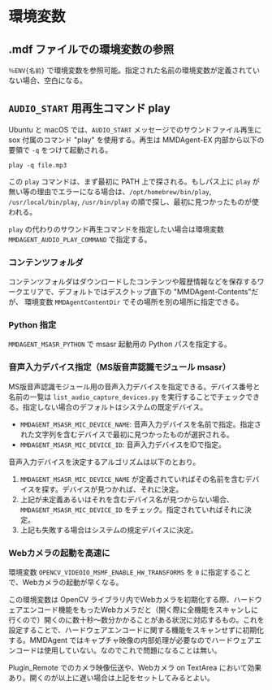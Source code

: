 # 環境変数

## .mdf ファイルでの環境変数の参照

`％ENV{名前}` で環境変数を参照可能。指定された名前の環境変数が定義されていない場合、空白になる。

## `AUDIO_START` 用再生コマンド play

Ubuntu と macOS では、`AUDIO_START` メッセージでのサウンドファイル再生に sox 付属のコマンド "play" を使用する。再生は MMDAgent-EX 内部から以下の要領で `-q` をつけて起動される。

```shell
play -q file.mp3
```

この `play` コマンドは、まず最初に PATH 上で探される。もしパス上に `play` が無い等の理由でエラーになる場合は、`/opt/homebrew/bin/play`, `/usr/local/bin/play`, `/usr/bin/play` の順で探し、最初に見つかったものが使われる。

`play` の代わりのサウンド再生コマンドを指定したい場合は環境変数 `MMDAGENT_AUDIO_PLAY_COMMAND` で指定する。

### コンテンツフォルダ

コンテンツフォルダはダウンロードしたコンテンツや履歴情報などを保存するワークエリアで、デフォルトではデスクトップ直下の "MMDAgent-Contents"だが、
環境変数 `MMDAgentContentDir` でその場所を別の場所に指定できる。

### Python 指定

`MMDAGENT_MSASR_PYTHON` で msasr 起動用の Python パスを指定する。

### 音声入力デバイス指定（MS版音声認識モジュール msasr）

MS版音声認識モジュール用の音声入力デバイスを指定できる。デバイス番号と名前の一覧は `list_audio_capture_devices.py` を実行することでチェックできる。指定しない場合のデフォルトはシステムの既定デバイス。

- `MMDAGENT_MSASR_MIC_DEVICE_NAME`: 音声入力デバイスを名前で指定。指定された文字列を含むデバイスで最初に見つかったものが選択される。
- `MMDAGENT_MSASR_MIC_DEVICE_ID`: 音声入力デバイスをIDで指定。

音声入力デバイスを決定するアルゴリズムは以下のとおり。

1. `MMDAGENT_MSASR_MIC_DEVICE_NAME` が定義されていればその名前を含むデバイスを探す。デバイスが見つかれば、それに決定。
2. 上記が未定義あるいはそれを含むデバイス名が見つからない場合、`MMDAGENT_MSASR_MIC_DEVICE_ID` をチェック。指定されていればそれに決定。
3. 上記も失敗する場合はシステムの規定デバイスに決定。

### Webカメラの起動を高速に

環境変数 `OPENCV_VIDEOIO_MSMF_ENABLE_HW_TRANSFORMS` を `0` に指定することで、Webカメラの起動が早くなる。

この環境変数は OpenCV ライブラリ内でWebカメラを初期化する際、ハードウェアエンコード機能をもったWebカメラだと（開く際に全機能をスキャンしに行くので）開くのに数十秒～数分かかることがある状況に対応するもの。これを設定することで、ハードウェアエンコードに関する機能をスキャンせずに初期化する。MMDAgent ではキャプチャ映像の内部処理が必要なのでハードウェアエンコードは使用していない。なのでこれで問題になることは無い。

Plugin_Remote でのカメラ映像伝送や、Webカメラ on TextArea において効果あり。開くのが以上に遅い場合は上記をセットしてみるとよい。
